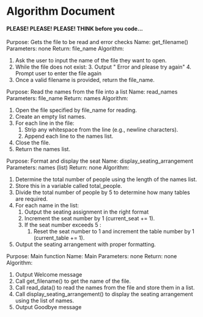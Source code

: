 # Algorithm Document
#### PLEASE! PLEASE! PLEASE! THINK before you code...


Purpose:  Gets the file to be read and error checks
Name: get_filename()
Parameters: none
Return: file_name
Algorithm:
1. Ask the user to input the name of the file they want to open.
2. While the file does not exist:
   3. Output " Error and please try again"
   4. Prompt user to enter the file again
3. Once a valid filename is provided, return the file_name.

Purpose: Read the names from the file into a list
Name: read_names
Parameters: file_name
Return: names
Algorithm:
1. Open the file specified by file_name for reading. 
2. Create an empty list names. 
3. For each line in the file:
   1. Strip any whitespace from the line (e.g., newline characters). 
   2. Append each line to the names list.
4. Close the file. 
5. Return the names list.

Purpose: Format and display the seat
Name: display_seating_arrangement 
Parameters: names (list)
Return: none
Algorithm:
1. Determine the total number of people using the length of the names list.
2. Store this in a variable called total_people.
3. Divide the total number of people by 5 to determine how many tables are required.
4. For each name in the list:
   1. Output the seating assignment in the right format
   2. Increment the seat number by 1 (current_seat += 1). 
   3. If the seat number exceeds 5 :
      1. Reset the seat number to 1 and increment the table number by 1 (current_table += 1). 
5. Output the seating arrangement with proper formatting. 

Purpose: Main function
Name: Main
Parameters: none
Return: none
Algorithm:
1. Output Welcome message
2. Call get_filename() to get the name of the file. 
3. Call read_data() to read the names from the file and store them in a list. 
4. Call display_seating_arrangement() to display the seating arrangement using the list of names.
5. Output Goodbye message